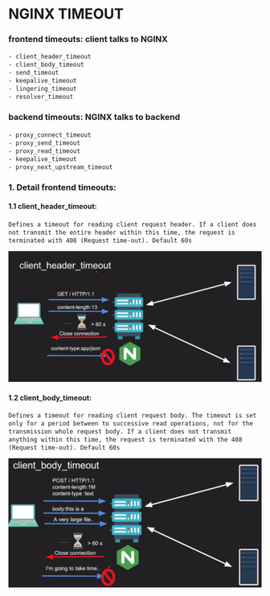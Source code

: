 # NGINX TIMEOUT

### frontend timeouts: client talks to NGINX
```
- client_header_timeout
- client_body_timeout
- send_timeout
- keepalive_timeout
- lingering_timeout
- resolver_timeout
```

### backend timeouts: NGINX talks to backend
```
- proxy_connect_timeout
- proxy_send_timeout
- proxy_read_timeout
- keepalive_timeout
- proxy_next_upstream_timeout
```

### 1. Detail frontend timeouts:

#### 1.1 client_header_timeout:
```
Defines a timeout for reading client request header. If a client does not transmit the entire header within this time, the request is terminated with 408 (Request time-out). Default 60s
```
![alt text](images/client_header_timeout.png)

#### 1.2 client_body_timeout:
```
Defines a timeout for reading client request body. The timeout is set only for a period between to successive read operations, not for the transmission whole request body. If a client does not transmit anything within this time, the request is terminated with the 408 (Request time-out). Default 60s
```
![alt text](images/client_body_timeout.png)